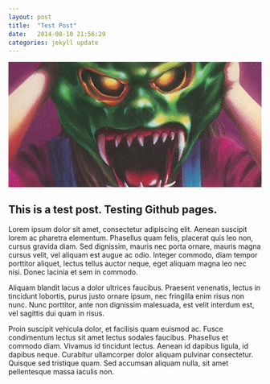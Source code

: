 ```yaml
---
layout: post
title:  "Test Post"
date:   2014-08-10 21:56:29
categories: jekyll update
---
```


<div class="article-img"><img class="img-responsive" src="img/haunted-mask.jpg"></div>

## This is a test post. Testing Github pages.

Lorem ipsum dolor sit amet, consectetur adipiscing elit. Aenean suscipit lorem ac pharetra elementum. Phasellus quam felis, placerat quis leo non, cursus gravida diam. Sed dignissim, mauris nec porta ornare, mauris magna cursus velit, vel aliquam est augue ac odio. Integer commodo, diam tempor porttitor aliquet, lectus tellus auctor neque, eget aliquam magna leo nec nisi. Donec lacinia et sem in commodo.

Aliquam blandit lacus a dolor ultrices faucibus. Praesent venenatis, lectus in tincidunt lobortis, purus justo ornare ipsum, nec fringilla enim risus non nunc. Nunc porttitor, ante non dignissim malesuada, est velit interdum est, vel sagittis dui quam in risus.

Proin suscipit vehicula dolor, et facilisis quam euismod ac. Fusce condimentum lectus sit amet lectus sodales faucibus. Phasellus et commodo diam. Vivamus id tincidunt lectus. Aenean id dapibus ligula, id dapibus neque. Curabitur ullamcorper dolor aliquam pulvinar consectetur. Quisque sed tristique quam. Sed accumsan aliquam nulla, sit amet pellentesque massa iaculis non.